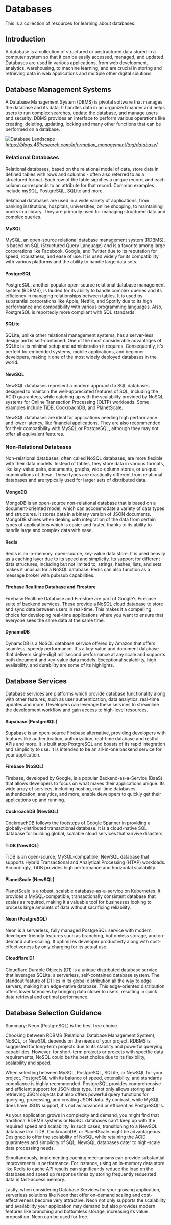 # Databases

This is a collection of resources for learning about databases.

## Introduction

A database is a collection of structured or unstructured data stored in a computer system so that it can be easily accessed, managed, and updated. Databases are used in various applications, from web development, analytics, warehousing, to machine learning, and are crucial in storing and retrieving data in web applications and multiple other digital solutions.

## Database Management Systems

A Database Management System (DBMS) is pivotal software that manages the database and its data. It handles data in an organized manner and helps users to run complex searches, update the database, and manage users and security. DBMS provides an interface to perform various operations like creating, deleting, updating, locking and many other functions that can be performed on a database.

![Database Landscape](./assets/DBlandscape.jpg)
*https://blogs.451research.com/information_management/tag/database/*

### Relational Databases

Relational databases, based on the relational model of data, store data in defined tables with rows and columns - often also referred to as a structured format. Each row of the table signifies a unique record, and each column corresponds to an attribute for that record. Common examples include mySQL, PostgreSQL, SQLite and more.

Relational databases are used in a wide variety of applications, from banking institutions, hospitals, universities, online shopping, to maintaining books in a library. They are primarily used for managing structured data and complex queries.

#### MySQL

MySQL, an open-source relational database management system (RDBMS), is based on SQL (Structured Query Language) and is a favorite among large corporations like Facebook, Google, and Twitter due to its reputation for speed, robustness, and ease of use. It is used widely for its compatibility with various platforms and the ability to handle large data sets.

#### PostgreSQL

PostgreSQL, another popular open-source relational database management system (RDBMS), is lauded for its ability to handle complex queries and its efficiency in managing relationships between tables. It is used by substantial corporations like Apple, Netflix, and Spotify due to its high performance and compatibility with various programming languages. Also, PostgreSQL is reportedly more compliant with SQL standards.

#### SQLite

SQLite, unlike other relational management systems, has a server-less design and is self-contained. One of the most considerable advantages of SQLite is its minimal setup and administration it requires. Consequently, it's perfect for embedded systems, mobile applications, and beginner developers, making it one of the most widely deployed databases in the world.

#### NewSQL

NewSQL databases represent a modern approach to SQL databases designed to maintain the well-appreciated features of SQL, including the ACID guarantees, while catching up with the scalability provided by NoSQL systems for Online Transaction Processing (OLTP) workloads. Some examples include TiDB, CockroachDB, and PlanetScale.

NewSQL databases are ideal for applications needing high performance and lower latency, like financial applications. They are also recommended for their compatibility with MySQL or PostgreSQL, although they may not offer all equivalent features.

### Non-Relational Databases

Non-relational databases, often called NoSQL databases, are more flexible with their data models. Instead of tables, they store data in various formats, like key-value pairs, documents, graphs, wide-column stores, or unique combinations of these. These types are drastically different from relational databases and are typically used for larger sets of distributed data.

#### MongoDB

MongoDB is an open-source non-relational database that is based on a document-oriented model, which can accommodate a variety of data types and structures. It stores data in a binary version of JSON documents. MongoDB shines when dealing with integration of the data from certain types of applications which is easier and faster, thanks to its ability to handle large and complex data with ease.

#### Redis

Redis is an in-memory, open-source, key-value data store. It is used heavily as a caching layer due to its speed and simplicity. Its support for different data structures, including but not limited to, strings, hashes, lists, and sets makes it unusual for a NoSQL database. Redis can also function as a message broker with pub/sub capabilities.

#### Firebase Realtime Database and Firestore

Firebase Realtime Database and Firestore are part of Google's Firebase suite of backend services. These provide a NoSQL cloud database to store and sync data between users in real-time. This makes it a compelling choice for developing real-time applications where you want to ensure that everyone sees the same data at the same time.

#### DynamoDB

DynamoDB is a NoSQL database service offered by Amazon that offers seamless, speedy performance. It's a key-value and document database that delivers single-digit millisecond performance at any scale and supports both document and key-value data models. Exceptional scalability, high availability, and durability are some of its highlights.

## Database Services

Database services are platforms which provide database functionality along with other features, such as user authentication, data analytics, real-time updates and more. Developers can leverage these services to streamline the development workflow and gain access to high-level resources.

#### Supabase (PostgreSQL)

Supabase is an open-source Firebase alternative, providing developers with features like authentication, authorization, real-time database and restful APIs and more. It is built atop PostgreSQL and boasts of its rapid integration and simplicity to use. It is intended to be an all-in-one backend service for your application.

#### Firebase (NoSQL)

Firebase, developed by Google, is a popular Backend-as-a-Service (BaaS) that allows developers to focus on what makes their applications unique. Its wide array of services, including hosting, real-time databases, authentication, analytics, and more, enable developers to quickly get their applications up and running.

#### CockroachDB (NewSQL)

CockroachDB follows the footsteps of Google Spanner in providing a globally-distributed transactional database. It is a cloud-native SQL database for building global, scalable cloud services that survive disasters.

#### TiDB (NewSQL)

TiDB is an open-source, MySQL-compatible, NewSQL database that supports Hybrid Transactional and Analytical Processing (HTAP) workloads. Accordingly, TiDB provides high performance and horizontal scalability.

#### PlanetScale (NewSQL)

PlanetScale is a robust, scalable database-as-a-service on Kubernetes. It provides a MySQL-compatible, transactionally consistent database that scales as required, making it a valuable tool for businesses looking to process large amounts of data without sacrificing reliability.

#### Neon (PostgreSQL)

Neon is a serverless, fully managed PostgreSQL service with modern developer-friendly features such as branching, bottomless storage, and on-demand auto-scaling. It optimizes developer productivity along with cost-effectiveness by only charging for its actual use.

#### Cloudflare D1

Cloudflare Durable Objects (D1) is a unique distributed database service that leverages SQLite, a serverless, self-contained database system. The standout feature of D1 lies in its global distribution all the way to edge servers, making it an edge-native database. This edge-oriented distribution offers lower latencies by bringing data closer to users, resulting in quick data retrieval and optimal performance.

## Database Selection Guidance

Summary: Neon (PostgreSQL) is the best free choice.

Choosing between RDBMS (Relational Database Management System), NoSQL, or NewSQL depends on the needs of your project. RDBMS is suggested for long-term projects due to its stability and powerful querying capabilities. However, for short-term projects or projects with specific data requirements, NoSQL could be the best choice due to its flexibility, scalability and speed.

When selecting between MySQL, PostgreSQL, SQLite, or NewSQL for your project, PostgreSQL with its balance of speed, extensibility, and standards compliance is highly recommended. PostgreSQL provides comprehensive and efficient support for JSON data type. It not only allows storing and retrieving JSON objects but also offers powerful query functions for querying, processing, and creating JSON data. By contrast, while MySQL does have JSON support, it's not as advanced or efficient as PostgreSQL's.

As your application grows in complexity and demand, you might find that traditional RDBMS systems or NoSQL databases can't keep up with the required speed and scalability. In such cases, transitioning to a NewSQL database like TiDB, CockroachDB, or PlanetScale might be advantageous. Designed to offer the scalability of NoSQL while retaining the ACID guarantees and simplicity of SQL, NewSQL databases cater to high-scale data processing needs.

Simultaneously, implementing caching mechanisms can provide substantial improvements in performance. For instance, using an in-memory data store like Redis to cache API results can significantly reduce the load on the database and speed up response times by storing frequently requested data in fast-access memory.

Lastly, when considering Database Services for your growing application, serverless solutions like Neon that offer on-demand scaling and cost-effectiveness become very attractive. Neon not only supports the scalability and availability your application may demand but also provides modern features like branching and bottomless storage, increasing its value proposition. Neon can be used for free.

